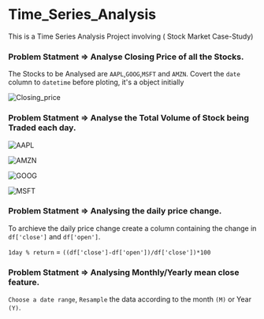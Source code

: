 # Time_Series_Analysis
This is a Time Series Analysis Project involving ( Stock Market Case-Study)

###  Problem Statment => Analyse Closing Price of all the Stocks.

The Stocks to be Analysed are `AAPL`,`GOOG`,`MSFT` and `AMZN`. 
Covert the `date` column to `datetime` before ploting, it's a object initially

![Closing_price](https://user-images.githubusercontent.com/42388234/158672516-99f52c26-65bd-4dca-872b-d85580deb0b5.png)


###  Problem Statment => Analyse the Total Volume of Stock being Traded each day.

![AAPL](https://user-images.githubusercontent.com/42388234/158672799-bf4caea6-1799-4dec-a172-a70d52dca461.png)

![AMZN](https://user-images.githubusercontent.com/42388234/158672819-05d79f44-abe9-414f-8e3d-0bdf0dc762b8.png)

![GOOG](https://user-images.githubusercontent.com/42388234/158672825-0b7b2764-9508-49fb-93d9-5706b99e51f2.png)

![MSFT](https://user-images.githubusercontent.com/42388234/158672837-f08d401a-1743-4fa8-a64f-7b170aebaf70.png)


###  Problem Statment => Analysing  the daily price change.

 To archieve the daily price change create a column containing the change in  `df['close']` and `df['open']`. 
 
 `1day % return`  = `((df['close']-df['open'])/df['close'])*100` 
 
 
 ###  Problem Statment => Analysing  Monthly/Yearly mean close feature.
 
`Choose a date range`, `Resample` the data according to the month `(M)` or Year `(Y)`. 


